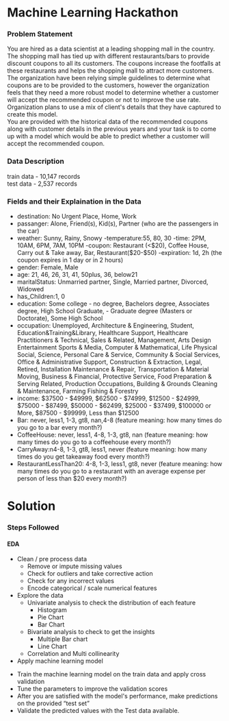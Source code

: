 # Machine Learning Hackathon

### Problem Statement

You are hired as a data scientist at a leading shopping mall in the country. The shopping mall has tied up with different restaurants/bars to provide discount coupons to all its customers. The coupons increase the footfalls at these restaurants and helps the shopping mall to attract more customers. The organization have been relying simple guidelines to determine what coupons are to be provided to the customers, however the organization feels that they need a more robust model to determine whether a customer will accept the recommended coupon or not to improve the use rate. Organization plans to use a mix of client's details that they have captured to create this model.  
You are provided with the historical data of the recommended coupons along with customer details in the previous years and your task is to come up with a model which would be able to predict whether a customer will accept the recommended coupon.  

### Data Description
  train data - 10,147 records  
  test data - 2,537 records  
### Fields and their Explaination in the Data
 - destination: No Urgent Place, Home, Work
 - passanger: Alone, Friend(s), Kid(s), Partner (who are the passengers in the car)
 - weather: Sunny, Rainy, Snowy
 -temperature:55, 80, 30
 -time: 2PM, 10AM, 6PM, 7AM, 10PM
 -coupon: Restaurant (<$20), Coffee House, Carry out & Take away, Bar, Restaurant($20-$50)
 -expiration: 1d, 2h (the coupon expires in 1 day or in 2 hours)
 - gender: Female, Male
 - age: 21, 46, 26, 31, 41, 50plus, 36, below21
 - maritalStatus: Unmarried partner, Single, Married partner, Divorced, Widowed
 - has_Children:1, 0
 - education: Some college - no degree, Bachelors degree, Associates degree, High School Graduate, - Graduate degree (Masters or Doctorate), Some High School
- occupation: Unemployed, Architecture & Engineering, Student, Education&Training&Library, Healthcare Support, Healthcare Practitioners & Technical, Sales & Related, Management, Arts Design Entertainment Sports & Media, Computer & Mathematical, Life Physical Social, Science, Personal Care & Service, Community & Social Services, Office & Administrative Support, Construction & Extraction, Legal, Retired, Installation Maintenance & Repair, Transportation & Material Moving, Business & Financial, Protective Service, Food Preparation & Serving Related, Production Occupations, Building & Grounds Cleaning & Maintenance, Farming Fishing & Forestry
 - income: $37500 - $49999, $62500 - $74999, $12500 - $24999, $75000 - $87499, $50000 - $62499, $25000 - $37499, $100000 or More, $87500 - $99999, Less than $12500
 - Bar: never, less1, 1-3, gt8, nan,4-8 (feature meaning: how many times do you go to a bar every month?)
 - CoffeeHouse: never, less1, 4-8, 1-3, gt8, nan (feature meaning: how many times do you go to a coffeehouse every month?)
 - CarryAway:n4-8, 1-3, gt8, less1, never (feature meaning: how many times do you get takeaway food every month?)
 - RestaurantLessThan20: 4-8, 1-3, less1, gt8, never (feature meaning: how many times do you go to a restaurant with an average expense per person of less than $20 every month?)
# Solution
### Steps Followed
#### EDA
 * Clean / pre process data
   - Remove or impute missing values
   - Check for outliers and take corrective action
   - Check for any incorrect values
   - Encode categorical / scale numerical features
 * Explore the data
   - Univariate analysis to check the distribution of each feature
     * Histogram
     * Pie Chart 
     * Bar Chart
   - Bivariate analysis to check to get the insights
     * Multiple Bar chart
     * Line Chart
   - Correlation and Multi collinearity  
  * Apply machine learning model
   - Train the machine learning model on the train data and apply cross validation
   - Tune the parameters to improve the validation scores
   - After you are satisfied with the model's performance, make predictions on the provided “test set”  
   - Validate the predicted values with the Test data available.
